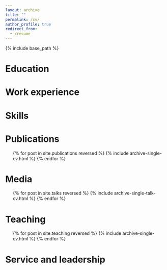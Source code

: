 ```yaml
---
layout: archive
title: ""
permalink: /cv/
author_profile: true
redirect_from:
  - /resume
---
```


{% include base_path %}

Education
======

Work experience
======
  
Skills
======

Publications
======
  <ul>{% for post in site.publications reversed %}
    {% include archive-single-cv.html %}
  {% endfor %}</ul>
  
Media
======
  <ul>{% for post in site.talks reversed %}
    {% include archive-single-talk-cv.html  %}
  {% endfor %}</ul>
  
Teaching
======
  <ul>{% for post in site.teaching reversed %}
    {% include archive-single-cv.html %}
  {% endfor %}</ul>
  
Service and leadership
======
